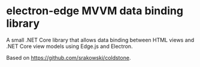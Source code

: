# electron-edge MVVM data binding library
A small .NET Core library that allows data binding between HTML views and .NET Core view models using Edge.js and Electron.

Based on https://github.com/srakowski/coldstone.